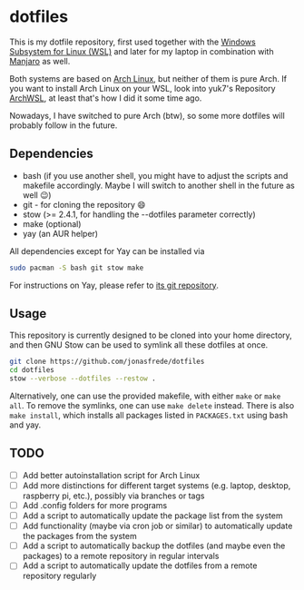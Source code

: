 # dotfiles

This is my dotfile repository, first used together with the [Windows Subsystem for Linux (WSL)](https://en.wikipedia.org/wiki/Windows_Subsystem_for_Linux "Wikipedia Explanation for WSL") and later for my laptop in combination with [Manjaro](https://manjaro.org/ "Manjaro Homepage") as well.

Both systems are based on [Arch Linux](https://www.archlinux.org/), but neither of them is pure Arch. If you want to install Arch Linux on your WSL, look into yuk7's Repository [ArchWSL](https://git.io/archwsl), at least that's how I did it some time ago.

Nowadays, I have switched to pure Arch (btw), so some more dotfiles will probably follow in the future.

## Dependencies

- bash (if you use another shell, you might have to adjust the scripts and makefile accordingly. Maybe I will switch to another shell in the future as well 😉)
- git - for cloning the repository 😄
- stow (>= 2.4.1, for handling the --dotfiles parameter correctly)
- make (optional)
- yay (an AUR helper)

All dependencies except for Yay can be installed via

```bash
sudo pacman -S bash git stow make
```

For instructions on Yay, please refer to [its git repository](https://github.com/Jguer/yay).

## Usage

This repository is currently designed to be cloned into your home directory, and then GNU Stow can be used to symlink all these dotfiles at once.

```bash
git clone https://github.com/jonasfrede/dotfiles
cd dotfiles
stow --verbose --dotfiles --restow .
```

Alternatively, one can use the provided makefile, with either `make` or `make all`. To remove the symlinks, one can use `make delete` instead. There is also `make install`, which installs all packages listed in `PACKAGES.txt` using bash and yay.

## TODO

- [ ] Add better autoinstallation script for Arch Linux
- [ ] Add more distinctions for different target systems (e.g. laptop, desktop, raspberry pi, etc.), possibly via branches or tags
- [ ] Add .config folders for more programs
- [ ] Add a script to automatically update the package list from the system
- [ ] Add functionality (maybe via cron job or similar) to automatically update the packages from the system
- [ ] Add a script to automatically backup the dotfiles (and maybe even the packages) to a remote repository in regular intervals
- [ ] Add a script to automatically update the dotfiles from a remote repository regularly

